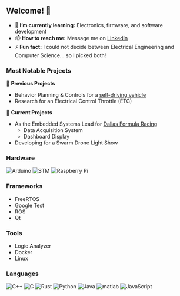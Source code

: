 ## Welcome! 👋


* 🌱 **I’m currently learning:** Electronics, firmware, and software development
* 📫 **How to reach me:** Message me on [LinkedIn](https://www.linkedin.com/in/crsz/)
* ⚡ **Fun fact:** I could not decide between Electrical Engineering and Computer Science... so I picked both!

### Most Notable Projects
📝 **Previous Projects**
* Behavior Planning & Controls for a [self-driving vehicle](https://nova-utd.github.io/)
* Research for an Electrical Control Throttle (ETC)

🦾 **Current Projects**
* As the Embedded Systems Lead for [Dallas Formula Racing](https://dallasformularacing.com/)
  * Data Acquisition System
  * Dashboard Display
* Developing for a Swarm Drone Light Show

### Hardware
![Arduino](https://img.shields.io/badge/Arduino-00979D.svg?style=flat&logo=arduino&logoColor=white)
![STM](https://img.shields.io/badge/STM32-03234B.svg?style=flat&logo=stmicroelectronics&logoColor=white)
![Raspberry Pi](https://img.shields.io/badge/RaspberryPi-A22846.svg?style=flat&logo=raspberrypi&logoColor=white)


### Frameworks
- FreeRTOS
- Google Test
- ROS
- Qt

### Tools
- Logic Analyzer
- Docker
- Linux

### Languages
![C++](https://img.shields.io/badge/C++-00599C?style=flat&logo=cplusplus&logoColor=white)
![C](https://img.shields.io/badge/C-62768D?style=flat&logo=c&logoColor=white)
![Rust](https://img.shields.io/badge/Rust-orange?style=flat&logo=rust&logoColor=black)
![Python](https://img.shields.io/badge/-Python-3776AB?style=flat&logo=Python&logoColor=ffdd54)
![Java](https://img.shields.io/badge/java-E34A86?style=flat&logo=java&logoColor=white)
![matlab](https://img.shields.io/badge/MATLAB-orange.svg?style=flat&logo=matlab&logoColor=white)
![JavaScript](https://img.shields.io/badge/JavaScript-grey.svg?style=flat&logo=javascript&logoColor=F7DF1E)

